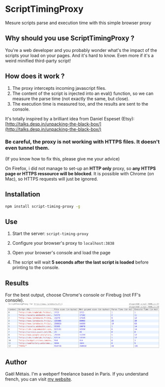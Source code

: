 # ScriptTimingProxy

Mesure scripts parse and execution time with this simple browser proxy


## Why should you use ScriptTimingProxy ?

You're a web developer and you probably wonder what's the impact of the scripts your load on your pages.
And it's hard to know. Even more if it's a weird minified third-party script!


## How does it work ?

1. The proxy intercepts incoming javascript files.
2. The content of the script is injected into an eval() function, so we can measure the parse time (not exactly the same, but close).
3. The execution time is measured too, and the results are sent to the console.

It's totally inspired by a brilliant idea from Daniel Espeset (Etsy): [http://talks.desp.in/unpacking-the-black-box/](http://talks.desp.in/unpacking-the-black-box/)


### Be careful, the proxy is not working with HTTPS files. It doesn't even tunnel them.

(If you know how to fix this, please give me your advice)

On Firefox, i did not manage to set-up an **HTTP only** proxy, so **any HTTPS page or HTTPS ressource will be blocked**.
It is possible with Chrome (on Mac), so HTTPS requests will just be ignored.


## Installation

```bash
npm install script-timing-proxy -g
```

## Use

1. Start the server: `script-timing-proxy`

2. Configure your browser's proxy to `localhost:3838`

3. Open your browser's console and load the page

4. The script will wait **5 seconds after the last script is loaded** before printing to the console.


## Results

For the best output, choose Chrome's console or Firebug (not FF's console).
![screenshot](doc/screenshot.png)


## Author
Gaël Métais. I'm a webperf freelance based in Paris. If you understand french, you can visit [my website](http://www.gaelmetais.com).
